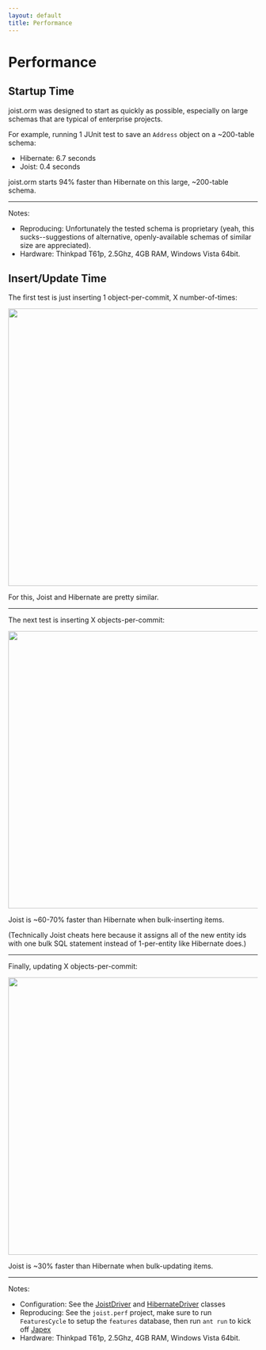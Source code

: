 ```yaml
---
layout: default
title: Performance
---
```


Performance
===========

Startup Time
------------

joist.orm was designed to start as quickly as possible, especially on large schemas that are typical of enterprise projects.

For example, running 1 JUnit test to save an `Address` object on a ~200-table schema:

* Hibernate: 6.7 seconds
* Joist: 0.4 seconds

joist.orm starts 94% faster than Hibernate on this large, ~200-table schema.

---

Notes:

* Reproducing: Unfortunately the tested schema is proprietary (yeah, this sucks--suggestions of alternative, openly-available schemas of similar size are appreciated).
* Hardware: Thinkpad T61p, 2.5Ghz, 4GB RAM, Windows Vista 64bit.

Insert/Update Time
------------------

The first test is just inserting 1 object-per-commit, X number-of-times:

<a href="http://github.com/stephenh/joist/raw/69c0b3fca7083118f632f938b13ac1aa2e3487aa/perf/reports/2009_04_19_08_38/testcase0.jpg"><img src="http://github.com/stephenh/joist/raw/69c0b3fca7083118f632f938b13ac1aa2e3487aa/perf/reports/2009_04_19_08_38/testcase0.jpg" style="width:40em;"/></a>

For this, Joist and Hibernate are pretty similar.

---

The next test is inserting X objects-per-commit:

<a href="http://github.com/stephenh/joist/raw/69c0b3fca7083118f632f938b13ac1aa2e3487aa/perf/reports/2009_04_19_08_38/testcase1.jpg"><img src="http://github.com/stephenh/joist/raw/69c0b3fca7083118f632f938b13ac1aa2e3487aa/perf/reports/2009_04_19_08_38/testcase1.jpg" style="width:40em;"/></a>

Joist is ~60-70% faster than Hibernate when bulk-inserting items.

(Technically Joist cheats here because it assigns all of the new entity ids with one bulk SQL statement instead of 1-per-entity like Hibernate does.)

---

Finally, updating X objects-per-commit:

<a href="http://github.com/stephenh/joist/raw/69c0b3fca7083118f632f938b13ac1aa2e3487aa/perf/reports/2009_04_19_08_38/testcase2.jpg"><img src="http://github.com/stephenh/joist/raw/69c0b3fca7083118f632f938b13ac1aa2e3487aa/perf/reports/2009_04_19_08_38/testcase2.jpg" style="width:40em;"/></a>

Joist is ~30% faster than Hibernate when bulk-updating items.

---

Notes:

* Configuration: See the [JoistDriver](http://github.com/stephenh/joist/blob/master/perf/src/main/joist/perf/JoistDriver.java) and [HibernateDriver](http://github.com/stephenh/joist/blob/master/perf/src/main/joist/perf/HibernateDriver.java) classes
* Reproducing: See the `joist.perf` project, make sure to run `FeaturesCycle` to setup the `features` database, then run `ant run` to kick off [Japex](https://japex.dev.java.net/)
* Hardware: Thinkpad T61p, 2.5Ghz, 4GB RAM, Windows Vista 64bit.


